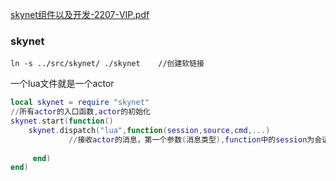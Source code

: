 [skynet组件以及开发-2207-VIP.pdf](file:///D:/零声Linux/skynet/skynet组件以及开发-2207-VIP.pdf)

### skynet

```
ln -s ../src/skynet/ ./skynet    //创建软链接
```

一个lua文件就是一个actor

```lua
local skynet = require "skynet"
//所有actor的入口函数,actor的初始化
skynet.start(function()
	skynet.dispatch("lua",function(session,source,cmd,...)
             //接收actor的消息，第一个参数(消息类型),function中的session为会话(唤醒协程)，source(消息从哪来)，cmd(命令)
            
     end)      
end)
```

